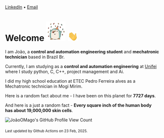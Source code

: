 [LinkedIn](https://www.linkedin.com/in/joão-pedro-gozzoli-b95641301/) &bull;
[Email](joaopedrogozzoli@gmail.com)

# Welcome <img src="happy.gif" height="64px" /> <img src="wave.gif" height="32px" />

I am João, a  **control and automation engineering student** and **mechatronic technician** based in Brazil Br.

Currently, I am studying as a **control and automation engineering** at [Unifei](https://unifei.edu.br) where I study python, C, C++, project management and Ai.

I did my high school education at ETEC Pedro Ferreira alves as a Mechatronic technician in Mogi Mirim.

Here is a random fact about me - I have been on this planet for **7727 days**.

And here is a just a random fact -  **Every square inch of the human body has about 19,000,000 skin cells**.

![JoãoOMago's GitHub Profile View Count](https://komarev.com/ghpvc/?username=JoaoOMago)

<sub>Last updated by Github Actions on 23 Feb, 2025.</sub>
